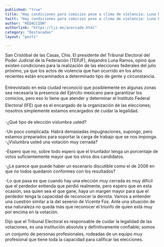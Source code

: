 ```yaml
---
published: "true"
title: "Hay condiciones para comicios pese a clima de violencia: Luna Ramos"
twitt: "Hay condiciones para comicios pese a clima de violencia: Luna Ramos"
author: "REDACCION"
authorlink: "https://ljz.mx/acercade.html"
category: "Destacadas"
layout: "posts"

---
```



  San Cristóbal de las Casas, Chis. El presidente del Tribunal Electoral del Poder Judicial de la Federación (TEPJF), Alejandro Luna Ramos, opinó que existen condiciones para la realización de las elecciones federales del julio próximo, ya que los actos de violencia que han ocurrido en los años recientes están encaminados a determinado tipo de gente y circunstancia.



  Entrevistado en esta ciudad reconoció que posiblemente en algunas zonas sea necesaria la presencia del Ejército mexicano para garantizar los comicios, pero eso lo tiene que atender y determinar el Instituto Federal Electoral (IFE) que es el encargado de la organización de las elecciones; nosotros simplemente estamos encargados de cuidar la legalidad.



  -¿Qué tipo de elección vislumbra usted?



  -Un poco complicada. Habrá demasiadas impugnaciones, supongo, pero estamos preparados para soportar la carga de trabajo que se nos imponga. -¿Vislumbra usted una votación muy cerrada?



  -Espero que no, sobre todo espero que el triunfador tenga un porcentaje de votos suficientemente mayor que los otros dos candidatos.



  -¿Le parece que puede haber un escenario discutible como el de 2006 en que no todos quedaron conformes con los resultados?



  -Lo que pasa es que cuando hay una elección muy cerrada es muy difícil que el perdedor entienda que perdió realmente, pero espero que en esta ocasión, sea quien sea el que gane, haya un margen mayor para que el perdedor tenga la capacidad de reconocer la derrota. Vamos a entender una cuestión similar a la del sexenio de Vicente Fox. Ante una situación de esa naturaleza no queda más que reconocer el triunfo de quien está muy por encima en la votación.



  Dijo que el Tribunal Electoral es responsable de cuidar la legalidad de las votaciones, es una institución absoluta y definitivamente confiable; somos un conjunto de personas profesionales, rodeadas de un equipo muy profesional que tiene toda la capacidad para calificar las elecciones.

